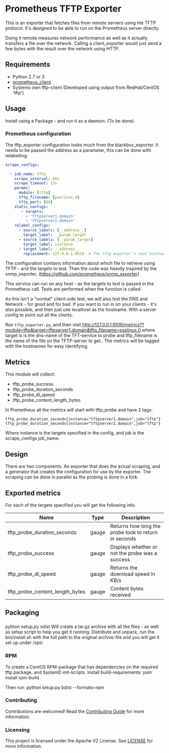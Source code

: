 # Prometheus TFTP Exporter

This is an exporter that fetches files from remote servers using hte TFTP protocol.
It's designed to be able to run on the Prometheus server directly.

Doing it remote measures network performance as well as it actually transfers a file over the network.
Calling a client_exporter would just send a few bytes with the result over the network using HTTP.

## Requirements

 * Python 2.7 or 3
 * [prometheus\_client](https://github.com/prometheus/client_python)
 * Systems own tftp-client (Developed using output from RedHat/CentOS 'tftp')

## Usage

Install using a Package - and run it as a daemon. (To be done)


### Prometheus configuration

The tftp_exporter configuration looks much from the blackbox_exporter.
It needs to be passed the address as a parameter, this can be
done with relabelling.

```YAML
scrape_configs:

  - job_name: tftp
    scrape_interval: 60s
    scrape_timeout: 15s
    params:
      module: [tftp]
      tftp_filename: [pxelinux.0]
      tftp_port: [69]
    static_configs:
       - targets:
         - 'tftpserver1.domain'
         - 'tftpserver2.domain'
    relabel_configs:
      - source_labels: [__address__]
        target_label: __param_target
      - source_labels: [__param_target]
        target_label: instance
      - target_label: __address__
        replacement: 127.0.0.1:9519  # The tftp exporter's real hostname:port.
```

The configuration contains information about which file to retrieve using TFTP - and the targets to test.
Then the code was heavily inspired by the snmp_exporter, (https://github.com/prometheus/snmp_exporter)

This service can run on any host - as the targets to test is passed in the Prometheus call. Tests are performed when the function is called.

As this isn't a "normal" client-side test, we will also test the DNS and Network - for good and for bad.
If you want to run in on your clients - it's also possible, and then just use localhost as the hostname. With a server config to point out all the clients.


Run `tftp_exporter.py`, and then visit http://127.0.0.1:9519/metrics??module=tftp&target=tftpserver1.domain&tftp_filename=pxelinux.0
where target is is the dns-name of the TFT-service to probe and tftp_filename is the name of the file on the TFTP-server to get..
The metrics will be tagged with the hostnames for easy identifying.

## Metrics
This module will collect:
* tftp_probe_success
* tftp_probe_duration_seconds
* tftp_probe_dl_speed
* tftp_probe_content_length_bytes

In Prometheus all the metrics will start with tftp_probe and have 2 tags:
```
tftp_probe_duration_seconds{instance="tftpserver1.domain",job="tftp"}
tftp_probe_duration_seconds{instance="tftpserver2.domain",job="tftp"}
```
Where instance is the targets specified in the config, and job is the scrape_configs job_name.


## Design

There are two components. An exporter that does the actual scraping,
and a generator that creates the configuration for use by the exporter.
The scraping can be done in parallel as the probing is done in a fork.


## Exported metrics
For each of the targets specified you will get the following info.

| Name                            | Type  | Description                                          |
| ------------------------------- | ----- | ---------------------------------------------------- |
| tftp_probe_duration_seconds     | gauge | Returns how long the probe took to return in seconds |
| tftp_probe_success              | gauge | Displays whether or not the probe was a success      |
| tftp_probe_dl_speed             | gauge | Returns the download speed in KB/s                   |
| tftp_probe_content_length_bytes | gauge | Content bytes received                               |


## Packaging
###
python setup.py sdist
Will create a tar.gz archive with all the files - as well as setup script to help you get it running.
Distribute and unpack, run the bin/install.sh with the full path to the original archive-file and you will get it set up under /opt/.

### RPM
To create a CentOS RPM-package that has dependencies on the required tftp package, and SystemD init-scripts.
Install build-requirements: yum install rpm-build

Then run: python setup.py bdist --formats=rpm

### Contributing

Contributions are welcomed! Read the [Contributing Guide](CONTRIBUTING.md) for more information.

### Licensing

This project is licensed under the Apache V2 License. See [LICENSE](LICENSE) for more information.

